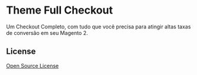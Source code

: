# Theme Full Checkout
Um Checkout Completo, com tudo que você precisa para atingir altas taxas de conversão em seu Magento 2.

## License

[Open Source License](LICENSE.txt)
